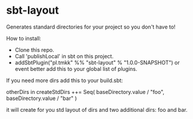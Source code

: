sbt-layout
==========

Generates standard directories for your project so you don't have to!


How to install:

* Clone this repo.
* Call 'publishLocal' in sbt on this project.
* addSbtPlugin("pl.tmkk" %% "sbt-layout" % "1.0.0-SNAPSHOT") or event better add this to your global list of plugins.

If you need more dirs add this to your build.sbt:

otherDirs in createStdDirs ++= Seq(
	baseDirectory.value / "foo",
    	baseDirectory.value / "bar"
)

it will create for you std layout of dirs and two additional dirs: foo and bar.

